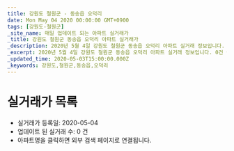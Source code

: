 ```yaml
---
title: 강원도 철원군 - 동송읍 오덕리
date: Mon May 04 2020 00:00:00 GMT+0900
tags: [강원도-철원군]
_site_name: 매일 업데이트 되는 아파트 실거래가
_title: 강원도 철원군 동송읍 오덕리 아파트 실거래가
_description: 2020년 5월 4일 강원도 철원군 동송읍 오덕리 아파트 실거래 정보입니다. 0건 아파트 정보가 있습니다.
_excerpt: 2020년 5월 4일 강원도 철원군 동송읍 오덕리 아파트 실거래 정보입니다. 0건 아파트 정보가 있습니다.
_updated_time: 2020-05-03T15:00:00.000Z
_keywords: 강원도,철원군,동송읍,오덕리
---
```






# 실거래가 목록
- 실거래가 등록일: 2020-05-04
- 업데이트 된 실거래 수: 0 건
- 아파트명을 클릭하면 외부 검색 페이지로 연결됩니다.




